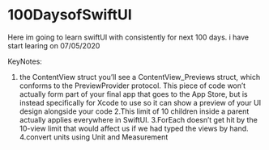 # 100DaysofSwiftUI
Here im going to learn swiftUI with consistently for next 100 days. i have start learing on 07/05/2020

KeyNotes:
1. the ContentView struct you’ll see a ContentView_Previews struct, which conforms to the PreviewProvider protocol. This piece of code won’t actually form part of your final app that goes to the App Store, but is instead specifically for Xcode to use so it can show a preview of your UI design alongside your code
2.This limit of 10 children inside a parent actually applies everywhere in SwiftUI.
3.ForEach doesn’t get hit by the 10-view limit that would affect us if we had typed the views by hand.
4.convert units using Unit and Measurement 
